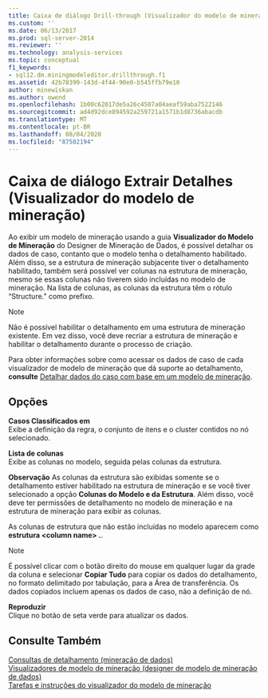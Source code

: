 ```yaml
---
title: Caixa de diálogo Drill-through (Visualizador do modelo de mineração) | Microsoft Docs
ms.custom: ''
ms.date: 06/13/2017
ms.prod: sql-server-2014
ms.reviewer: ''
ms.technology: analysis-services
ms.topic: conceptual
f1_keywords:
- sql12.dm.miningmodeleditor.drillthrough.f1
ms.assetid: 42b78399-143d-4f44-90e0-b545ffb79e10
author: minewiskan
ms.author: owend
ms.openlocfilehash: 1b00c62017de5a26c4507a04aeaf59aba7522146
ms.sourcegitcommit: ad4d92dce894592a259721a1571b1d8736abacdb
ms.translationtype: MT
ms.contentlocale: pt-BR
ms.lasthandoff: 08/04/2020
ms.locfileid: "87582194"
---
```

# <a name="drill-through-dialog-box-mining-model-viewer"></a>Caixa de diálogo Extrair Detalhes (Visualizador do modelo de mineração)
  Ao exibir um modelo de mineração usando a guia **Visualizador do Modelo de Mineração** do Designer de Mineração de Dados, é possível detalhar os dados de caso, contanto que o modelo tenha o detalhamento habilitado. Além disso, se a estrutura de mineração subjacente tiver o detalhamento habilitado, também será possível ver colunas na estrutura de mineração, mesmo se essas colunas não tiverem sido incluídas no modelo de mineração. Na lista de colunas, as colunas da estrutura têm o rótulo “Structure.” como prefixo.  
  
> [!NOTE]  
>  Não é possível habilitar o detalhamento em uma estrutura de mineração existente. Em vez disso, você deve recriar a estrutura de mineração e habilitar o detalhamento durante o processo de criação.  
  
 Para obter informações sobre como acessar os dados de caso de cada visualizador de modelo de mineração que dá suporte ao detalhamento, **consulte** [Detalhar dados do caso com base em um modelo de mineração](data-mining/drill-through-to-case-data-from-a-mining-model.md).  
  
## <a name="options"></a>Opções  
 **Casos Classificados em**  
 Exibe a definição da regra, o conjunto de itens e o cluster contidos no nó selecionado.  
  
 **Lista de colunas**  
 Exibe as colunas no modelo, seguida pelas colunas da estrutura.  
  
 **Observação** As colunas da estrutura são exibidas somente se o detalhamento estiver habilitado na estrutura de mineração e se você tiver selecionado a opção **Colunas do Modelo e da Estrutura**. Além disso, você deve ter permissões de detalhamento no modelo de mineração e na estrutura de mineração para exibir as colunas.  
  
 As colunas de estrutura que não estão incluídas no modelo aparecem como **estrutura \<column name> .**.  
  
> [!NOTE]  
>  É possível clicar com o botão direito do mouse em qualquer lugar da grade da coluna e selecionar **Copiar Tudo** para copiar os dados do detalhamento, no formato delimitado por tabulação, para a Área de transferência. Os dados copiados incluem apenas os dados de caso, não a definição de nó.  
  
 **Reproduzir**  
 Clique no botão de seta verde para atualizar os dados.  
  
## <a name="see-also"></a>Consulte Também  
 [Consultas de detalhamento &#40;mineração de dados&#41;](data-mining/drillthrough-queries-data-mining.md)   
 [Visualizadores de modelo de mineração &#40;designer de modelo de mineração de dados&#41;](mining-model-viewers-data-mining-model-designer.md)   
 [Tarefas e instruções do visualizador do modelo de mineração](data-mining/mining-model-viewer-tasks-and-how-tos.md)  
  
  
